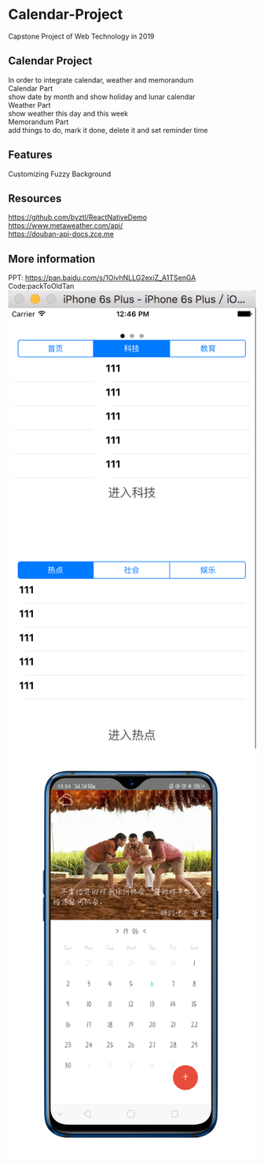 # Calendar-Project
Capstone Project of Web Technology in 2019  

Calendar Project
-------------
In order to integrate calendar, weather and memorandum  
Calendar Part  
show date by month and show holiday and lunar calendar  
Weather Part  
show weather this day and this week  
Memorandum Part  
add things to do, mark it done, delete it and set reminder time  

Features
---
Customizing Fuzzy Background

Resources
---
https://github.com/byztl/ReactNativeDemo  
https://www.metaweather.com/api/  
https://douban-api-docs.zce.me

More information
---
PPT: https://pan.baidu.com/s/1OivhNLLG2exiZ_A1TSenGA  
Code:packToOldTan  
![Alt text](https://github.com/chenyufeng1991/NewsClient/raw/master/Screenshots/2.png)  
![image](https://github.com/StuTan/MovieCalendar/blob/master/images/main.png)
